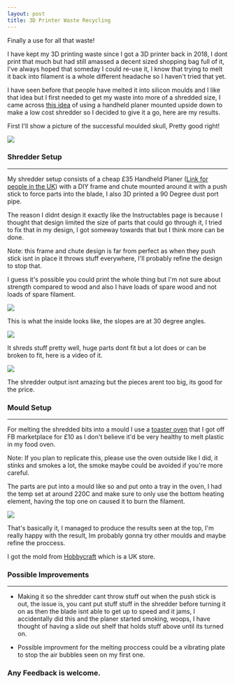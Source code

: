 ```yaml
---
layout: post
title: 3D Printer Waste Recycling
---
```


Finally a use for all that waste!

I have kept my 3D printing waste since I got a 3D printer back in 2018, I dont print that much but had still amassed a decent sized shopping bag full of it, I've always hoped that someday I could re-use it, I know that trying to melt it back into filament is a whole different headache so I haven't tried that yet.

I have seen before that people have melted it into silicon moulds and I like that idea but I first needed to get my waste into more of a shredded size, I came across [this idea](https://www.instructables.com/Low-Cost-Plastic-Shredder/) of using a handheld planer mounted upside down to make a low cost shredder so I decided to give it a go, here are my results.

First I'll show a picture of the successful moulded skull, Pretty good right!

<img src='https://i.imgur.com/NKX86Yp.jpg'>

### Shredder Setup
---

My shredder setup consists of a cheap £35 Handheld Planer ([Link for people in the UK](https://www.screwfix.com/p/titan-ttb930pln-2mm-electric-planer-240v/593vv)) with a DIY frame and chute mounted around it with a push stick to force parts into the blade, I also 3D printed a 90 Degree dust port pipe.

The reason I didnt design it exactly like the Instructables page is because I thought that design limited the size of parts that could go through it, I tried to fix that in my design, I got someway towards that but I think more can be done.

Note: this frame and chute design is far from perfect as when they push stick isnt in place it throws stuff everywhere, I'll probably refine the design to stop that.

I guess it's possible you could print the whole thing but I'm not sure about strength compared to wood and also I have loads of spare wood and not loads of spare filament.

<img src='https://i.imgur.com/vJYrUBJ.jpg'>

This is what the inside looks like, the slopes are at 30 degree angles. 

<img src='https://i.imgur.com/Q7mtHSs.jpg'>

It shreds stuff pretty well, huge parts dont fit but a lot does or can be broken to fit, here is a video of it.

<img src='https://i.imgur.com/Ia2tZf9.gif'>

The shredder output isnt amazing but the pieces arent too big, its good for the price.

### Mould Setup
---

For melting the shredded bits into a mould I use a [toaster oven](https://i.imgur.com/9jkwUM7.jpg) that I got off FB marketplace for £10 as I don't believe it'd be very healthy to melt plastic in my food oven.

Note: If you plan to replicate this, please use the oven outside like I did, it stinks and smokes a lot, the smoke maybe could be avoided if you're more careful.

The parts are put into a mould like so and put onto a tray in the oven, I had the temp set at around 220C and make sure to only use the bottom heating element, having the top one on caused it to burn the filament.

<img src='https://i.imgur.com/2SqMWoy.jpg'>

That's basically it, I managed to produce the results seen at the top, I'm really happy with the result, Im probably gonna try other moulds and maybe refine the proccess.

I got the mold from [Hobbycraft](https://www.hobbycraft.co.uk/skull-silicone-mould/6665331000.html) which is a UK store.

### Possible Improvements
---
 
* Making it so the shredder cant throw stuff out when the push stick is out, the issue is, you cant put stuff stuff in the shredder before turning it on as then the blade isnt able to get up to speed and it jams, I accidentally did this and the planer started smoking, woops, I have thought of having a slide out shelf that holds stuff above until its turned on.

* Possible improvment for the melting proccess could be a vibrating plate to stop the air bubbles seen on my first one.

### Any Feedback is welcome.

